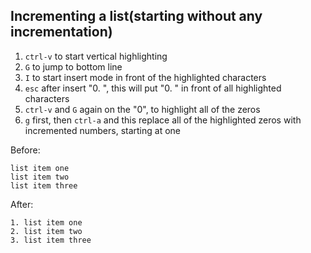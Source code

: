 ## Incrementing a list(starting without any incrementation)
1. `ctrl-v` to start vertical highlighting
2. `G` to jump to bottom line
3. `I` to start insert mode in front of the highlighted characters
4. `esc` after insert "0. ", this will put "0. " in front of all highlighted characters
5. `ctrl-v` and `G` again on the "0", to highlight all of the zeros
6. `g` first, then `ctrl-a` and this replace all of the highlighted zeros with incremented numbers, starting at one

Before:
```
list item one
list item two
list item three
```

After:
```
1. list item one
2. list item two
3. list item three
```
